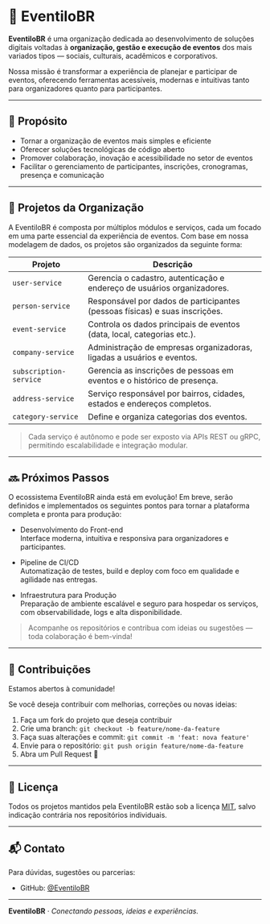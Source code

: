 # 🌟 EventiloBR

**EventiloBR** é uma organização dedicada ao desenvolvimento de soluções digitais voltadas à **organização, gestão e execução de eventos** dos mais variados tipos — sociais, culturais, acadêmicos e corporativos.

Nossa missão é transformar a experiência de planejar e participar de eventos, oferecendo ferramentas acessíveis, modernas e intuitivas tanto para organizadores quanto para participantes.

---

## 🎯 Propósito

- Tornar a organização de eventos mais simples e eficiente
- Oferecer soluções tecnológicas de código aberto
- Promover colaboração, inovação e acessibilidade no setor de eventos
- Facilitar o gerenciamento de participantes, inscrições, cronogramas, presença e comunicação

---

## 🧩 Projetos da Organização

A EventiloBR é composta por múltiplos módulos e serviços, cada um focado em uma parte essencial da experiência de eventos. Com base em nossa modelagem de dados, os projetos são organizados da seguinte forma:

| Projeto                | Descrição                                                                   |
| ---------------------- | --------------------------------------------------------------------------- |
| `user-service`         | Gerencia o cadastro, autenticação e endereço de usuários organizadores.     |
| `person-service`       | Responsável por dados de participantes (pessoas físicas) e suas inscrições. |
| `event-service`        | Controla os dados principais de eventos (data, local, categorias etc.).     |
| `company-service`      | Administração de empresas organizadoras, ligadas a usuários e eventos.      |
| `subscription-service` | Gerencia as inscrições de pessoas em eventos e o histórico de presença.     |
| `address-service`      | Serviço responsável por bairros, cidades, estados e endereços completos.    |
| `category-service`     | Define e organiza categorias dos eventos.                                   |

> Cada serviço é autônomo e pode ser exposto via APIs REST ou gRPC, permitindo escalabilidade e integração modular.

---

## 🔜 Próximos Passos
O ecossistema EventiloBR ainda está em evolução! Em breve, serão definidos e implementados os seguintes pontos para tornar a plataforma completa e pronta para produção:

- Desenvolvimento do Front-end <br>
  Interface moderna, intuitiva e responsiva para organizadores e participantes.

- Pipeline de CI/CD <br>
  Automatização de testes, build e deploy com foco em qualidade e agilidade nas entregas.

- Infraestrutura para Produção <br>
  Preparação de ambiente escalável e seguro para hospedar os serviços, com observabilidade, logs e alta disponibilidade.

> Acompanhe os repositórios e contribua com ideias ou sugestões — toda colaboração é bem-vinda!

---

## 🤝 Contribuições

Estamos abertos à comunidade!

Se você deseja contribuir com melhorias, correções ou novas ideias:

1. Faça um fork do projeto que deseja contribuir
2. Crie uma branch: `git checkout -b feature/nome-da-feature`
3. Faça suas alterações e commit: `git commit -m 'feat: nova feature'`
4. Envie para o repositório: `git push origin feature/nome-da-feature`
5. Abra um Pull Request 🚀

---

## 📄 Licença

Todos os projetos mantidos pela EventiloBR estão sob a licença [MIT](LICENSE), salvo indicação contrária nos repositórios individuais.

---

## 📬 Contato

Para dúvidas, sugestões ou parcerias:

- GitHub: [@EventiloBR](https://github.com/EventiloBR)

---

**EventiloBR** · _Conectando pessoas, ideias e experiências._
